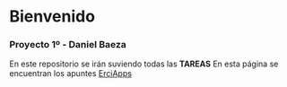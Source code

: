 # Bienvenido
### Proyecto 1º - Daniel Baeza
En este repositorio se irán suviendo todas las **TAREAS**
En esta página se encuentran los apuntes [ErciApps](https://erciapps.sytes.net)
